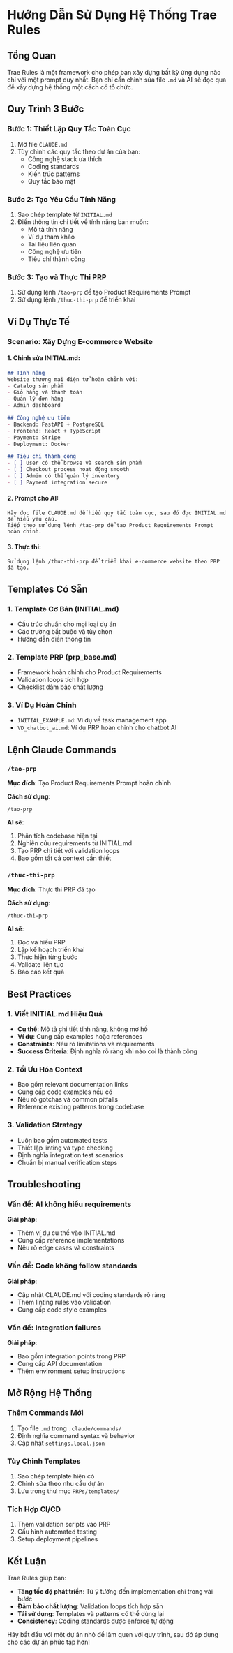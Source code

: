 # Hướng Dẫn Sử Dụng Hệ Thống Trae Rules

## Tổng Quan
Trae Rules là một framework cho phép bạn xây dựng bất kỳ ứng dụng nào chỉ với một prompt duy nhất. Bạn chỉ cần chỉnh sửa file `.md` và AI sẽ đọc qua để xây dựng hệ thống một cách có tổ chức.

## Quy Trình 3 Bước

### Bước 1: Thiết Lập Quy Tắc Toàn Cục
1. Mở file `CLAUDE.md`
2. Tùy chỉnh các quy tắc theo dự án của bạn:
   - Công nghệ stack ưa thích
   - Coding standards
   - Kiến trúc patterns
   - Quy tắc bảo mật

### Bước 2: Tạo Yêu Cầu Tính Năng
1. Sao chép template từ `INITIAL.md`
2. Điền thông tin chi tiết về tính năng bạn muốn:
   - Mô tả tính năng
   - Ví dụ tham khảo
   - Tài liệu liên quan
   - Công nghệ ưu tiên
   - Tiêu chí thành công

### Bước 3: Tạo và Thực Thi PRP
1. Sử dụng lệnh `/tao-prp` để tạo Product Requirements Prompt
2. Sử dụng lệnh `/thuc-thi-prp` để triển khai

## Ví Dụ Thực Tế

### Scenario: Xây Dựng E-commerce Website

#### 1. Chỉnh sửa INITIAL.md:
```markdown
## Tính năng
Website thương mại điện tử hoàn chỉnh với:
- Catalog sản phẩm
- Giỏ hàng và thanh toán
- Quản lý đơn hàng
- Admin dashboard

## Công nghệ ưu tiên
- Backend: FastAPI + PostgreSQL
- Frontend: React + TypeScript
- Payment: Stripe
- Deployment: Docker

## Tiêu chí thành công
- [ ] User có thể browse và search sản phẩm
- [ ] Checkout process hoạt động smooth
- [ ] Admin có thể quản lý inventory
- [ ] Payment integration secure
```

#### 2. Prompt cho AI:
```
Hãy đọc file CLAUDE.md để hiểu quy tắc toàn cục, sau đó đọc INITIAL.md để hiểu yêu cầu. 
Tiếp theo sử dụng lệnh /tao-prp để tạo Product Requirements Prompt hoàn chỉnh.
```

#### 3. Thực thi:
```
Sử dụng lệnh /thuc-thi-prp để triển khai e-commerce website theo PRP đã tạo.
```

## Templates Có Sẵn

### 1. Template Cơ Bản (INITIAL.md)
- Cấu trúc chuẩn cho mọi loại dự án
- Các trường bắt buộc và tùy chọn
- Hướng dẫn điền thông tin

### 2. Template PRP (prp_base.md)
- Framework hoàn chỉnh cho Product Requirements
- Validation loops tích hợp
- Checklist đảm bảo chất lượng

### 3. Ví Dụ Hoàn Chỉnh
- `INITIAL_EXAMPLE.md`: Ví dụ về task management app
- `VD_chatbot_ai.md`: Ví dụ PRP hoàn chỉnh cho chatbot AI

## Lệnh Claude Commands

### `/tao-prp`
**Mục đích**: Tạo Product Requirements Prompt hoàn chỉnh

**Cách sử dụng**:
```
/tao-prp
```

**AI sẽ**:
1. Phân tích codebase hiện tại
2. Nghiên cứu requirements từ INITIAL.md
3. Tạo PRP chi tiết với validation loops
4. Bao gồm tất cả context cần thiết

### `/thuc-thi-prp`
**Mục đích**: Thực thi PRP đã tạo

**Cách sử dụng**:
```
/thuc-thi-prp
```

**AI sẽ**:
1. Đọc và hiểu PRP
2. Lập kế hoạch triển khai
3. Thực hiện từng bước
4. Validate liên tục
5. Báo cáo kết quả

## Best Practices

### 1. Viết INITIAL.md Hiệu Quả
- **Cụ thể**: Mô tả chi tiết tính năng, không mơ hồ
- **Ví dụ**: Cung cấp examples hoặc references
- **Constraints**: Nêu rõ limitations và requirements
- **Success Criteria**: Định nghĩa rõ ràng khi nào coi là thành công

### 2. Tối Ưu Hóa Context
- Bao gồm relevant documentation links
- Cung cấp code examples nếu có
- Nêu rõ gotchas và common pitfalls
- Reference existing patterns trong codebase

### 3. Validation Strategy
- Luôn bao gồm automated tests
- Thiết lập linting và type checking
- Định nghĩa integration test scenarios
- Chuẩn bị manual verification steps

## Troubleshooting

### Vấn đề: AI không hiểu requirements
**Giải pháp**:
- Thêm ví dụ cụ thể vào INITIAL.md
- Cung cấp reference implementations
- Nêu rõ edge cases và constraints

### Vấn đề: Code không follow standards
**Giải pháp**:
- Cập nhật CLAUDE.md với coding standards rõ ràng
- Thêm linting rules vào validation
- Cung cấp code style examples

### Vấn đề: Integration failures
**Giải pháp**:
- Bao gồm integration points trong PRP
- Cung cấp API documentation
- Thêm environment setup instructions

## Mở Rộng Hệ Thống

### Thêm Commands Mới
1. Tạo file `.md` trong `.claude/commands/`
2. Định nghĩa command syntax và behavior
3. Cập nhật `settings.local.json`

### Tùy Chỉnh Templates
1. Sao chép template hiện có
2. Chỉnh sửa theo nhu cầu dự án
3. Lưu trong thư mục `PRPs/templates/`

### Tích Hợp CI/CD
1. Thêm validation scripts vào PRP
2. Cấu hình automated testing
3. Setup deployment pipelines

## Kết Luận

Trae Rules giúp bạn:
- **Tăng tốc độ phát triển**: Từ ý tưởng đến implementation chỉ trong vài bước
- **Đảm bảo chất lượng**: Validation loops tích hợp sẵn
- **Tái sử dụng**: Templates và patterns có thể dùng lại
- **Consistency**: Coding standards được enforce tự động

Hãy bắt đầu với một dự án nhỏ để làm quen với quy trình, sau đó áp dụng cho các dự án phức tạp hơn!